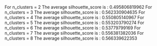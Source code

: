 For n_clusters = 2 The average silhouette_score is : 0.495806819962
For n_clusters = 3 The average silhouette_score is : 0.562330904635
For n_clusters = 4 The average silhouette_score is : 0.550805140967
For n_clusters = 5 The average silhouette_score is : 0.553203790274
For n_clusters = 6 The average silhouette_score is : 0.53779799169
For n_clusters = 7 The average silhouette_score is : 0.556381382036
For n_clusters = 8 The average silhouette_score is : 0.566339622353